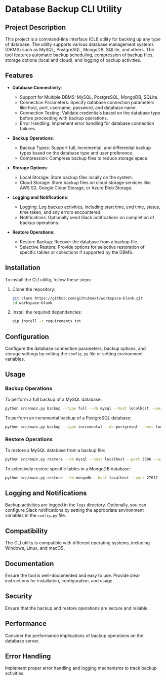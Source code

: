 # Database Backup CLI Utility

## Project Description

This project is a command-line interface (CLI) utility for backing up any type of database. The utility supports various database management systems (DBMS) such as MySQL, PostgreSQL, MongoDB, SQLite, and others. The tool features automatic backup scheduling, compression of backup files, storage options (local and cloud), and logging of backup activities.

## Features

- **Database Connectivity**:
  - Support for Multiple DBMS: MySQL, PostgreSQL, MongoDB, SQLite.
  - Connection Parameters: Specify database connection parameters like host, port, username, password, and database name.
  - Connection Testing: Validate credentials based on the database type before proceeding with backup operations.
  - Error Handling: Implement error handling for database connection failures.

- **Backup Operations**:
  - Backup Types: Support full, incremental, and differential backup types based on the database type and user preference.
  - Compression: Compress backup files to reduce storage space.

- **Storage Options**:
  - Local Storage: Store backup files locally on the system.
  - Cloud Storage: Store backup files on cloud storage services like AWS S3, Google Cloud Storage, or Azure Blob Storage.

- **Logging and Notifications**:
  - Logging: Log backup activities, including start time, end time, status, time taken, and any errors encountered.
  - Notifications: Optionally send Slack notifications on completion of backup operations.

- **Restore Operations**:
  - Restore Backup: Recover the database from a backup file.
  - Selective Restore: Provide options for selective restoration of specific tables or collections if supported by the DBMS.

## Installation

To install the CLI utility, follow these steps:

1. Clone the repository:
   ```sh
   git clone https://github.com/githubnext/workspace-blank.git
   cd workspace-blank
   ```

2. Install the required dependencies:
   ```sh
   pip install -r requirements.txt
   ```

## Configuration

Configure the database connection parameters, backup options, and storage settings by editing the `config.py` file or setting environment variables.

## Usage

### Backup Operations

To perform a full backup of a MySQL database:
```sh
python src/main.py backup --type full --db mysql --host localhost --port 3306 --username root --password secret --database mydb
```

To perform an incremental backup of a PostgreSQL database:
```sh
python src/main.py backup --type incremental --db postgresql --host localhost --port 5432 --username postgres --password secret --database mydb
```

### Restore Operations

To restore a MySQL database from a backup file:
```sh
python src/main.py restore --db mysql --host localhost --port 3306 --username root --password secret --database mydb --backup-file path/to/backup/file
```

To selectively restore specific tables in a MongoDB database:
```sh
python src/main.py restore --db mongodb --host localhost --port 27017 --username admin --password secret --database mydb --backup-file path/to/backup/file --tables table1,table2
```

## Logging and Notifications

Backup activities are logged in the `logs` directory. Optionally, you can configure Slack notifications by setting the appropriate environment variables in the `config.py` file.

## Compatibility

The CLI utility is compatible with different operating systems, including Windows, Linux, and macOS.

## Documentation

Ensure the tool is well-documented and easy to use. Provide clear instructions for installation, configuration, and usage.

## Security

Ensure that the backup and restore operations are secure and reliable.

## Performance

Consider the performance implications of backup operations on the database server.

## Error Handling

Implement proper error handling and logging mechanisms to track backup activities.
